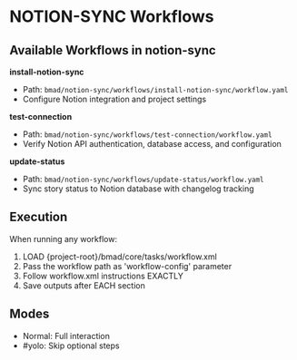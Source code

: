# NOTION-SYNC Workflows

## Available Workflows in notion-sync

**install-notion-sync**
- Path: `bmad/notion-sync/workflows/install-notion-sync/workflow.yaml`
- Configure Notion integration and project settings

**test-connection**
- Path: `bmad/notion-sync/workflows/test-connection/workflow.yaml`
- Verify Notion API authentication, database access, and configuration

**update-status**
- Path: `bmad/notion-sync/workflows/update-status/workflow.yaml`
- Sync story status to Notion database with changelog tracking


## Execution

When running any workflow:
1. LOAD {project-root}/bmad/core/tasks/workflow.xml
2. Pass the workflow path as 'workflow-config' parameter
3. Follow workflow.xml instructions EXACTLY
4. Save outputs after EACH section

## Modes
- Normal: Full interaction
- #yolo: Skip optional steps
